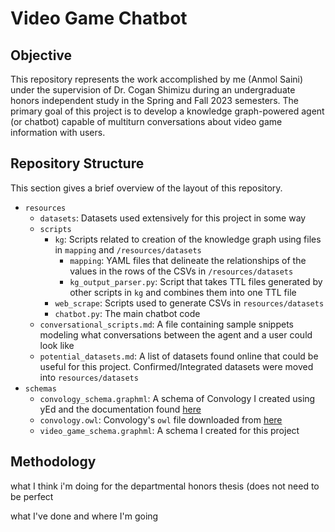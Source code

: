 # Video Game Chatbot

## Objective
This repository represents the work accomplished by me (Anmol Saini) under the supervision of Dr. Cogan Shimizu during an undergraduate honors independent study in the Spring and Fall 2023 semesters. The primary goal of this project is to develop a knowledge graph-powered agent (or chatbot) capable of multiturn conversations about video game information with users.

## Repository Structure
This section gives a brief overview of the layout of this repository.

- `resources`
  - `datasets`: Datasets used extensively for this project in some way
  - `scripts`
    - `kg`: Scripts related to creation of the knowledge graph using files in `mapping` and `/resources/datasets`
      - `mapping`: YAML files that delineate the relationships of the values in the rows of the CSVs in `/resources/datasets`
      - `kg_output_parser.py`: Script that takes TTL files generated by other scripts in `kg` and combines them into one TTL file
    - `web_scrape`: Scripts used to generate CSVs in `resources/datasets`
    - `chatbot.py`: The main chatbot code
  - `conversational_scripts.md`: A file containing sample snippets modeling what conversations between the agent and a user could look like
  - `potential_datasets.md`: A list of datasets found online that could be useful for this project. Confirmed/Integrated datasets were moved into `resources/datasets`
- `schemas`
  - `convology_schema.graphml`: A schema of Convology I created using yEd and the documentation found [here](https://horus-ai.fbk.eu/convology/)
  - `convology.owl`: Convology's `owl` file downloaded from [here](https://horus-ai.fbk.eu/convology/)
  - `video_game_schema.graphml`: A schema I created for this project

## Methodology

what I think i'm doing for the departmental honors thesis (does not need to be perfect



what I've done and where I'm going
